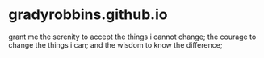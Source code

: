 # gradyrobbins.github.io
grant me the serenity to accept the things i cannot change;
the courage to change the things i can;
and the wisdom to know the difference;
